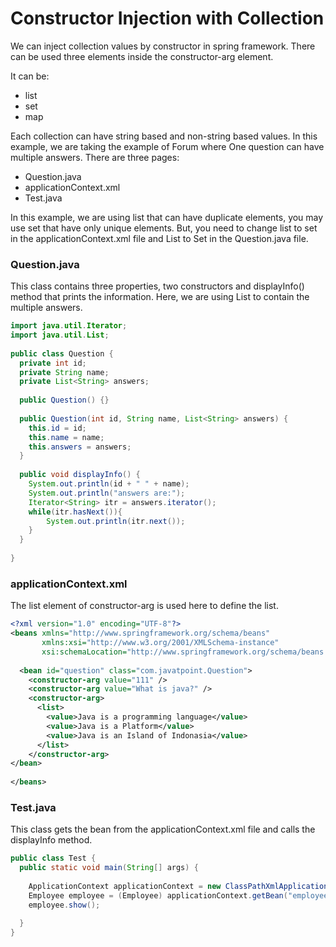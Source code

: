 # Constructor Injection with Collection
We can inject collection values by constructor in spring framework. There can be used three elements inside the constructor-arg element.

It can be:
- list
- set
- map

Each collection can have string based and non-string based values.
In this example, we are taking the example of Forum where One question can have multiple answers. There are three pages:

- Question.java
- applicationContext.xml
- Test.java

In this example, we are using list that can have duplicate elements, you may use set that have only unique elements. But, you need to change list to set in the applicationContext.xml file and List to Set in the Question.java file.

### Question.java
This class contains three properties, two constructors and displayInfo() method that prints the information. Here, we are using List to contain the multiple answers.

```java
import java.util.Iterator;  
import java.util.List;  
  
public class Question {  
  private int id;  
  private String name;  
  private List<String> answers;  
  
  public Question() {}  
  
  public Question(int id, String name, List<String> answers) {    
    this.id = id;  
    this.name = name;  
    this.answers = answers;  
  }  
  
  public void displayInfo() {  
    System.out.println(id + " " + name);  
    System.out.println("answers are:");  
    Iterator<String> itr = answers.iterator();  
    while(itr.hasNext()){  
        System.out.println(itr.next());  
    }  
  }  
 
}  
```

### applicationContext.xml
The list element of constructor-arg is used here to define the list.

```xml
<?xml version="1.0" encoding="UTF-8"?>  
<beans xmlns="http://www.springframework.org/schema/beans"
       xmlns:xsi="http://www.w3.org/2001/XMLSchema-instance"
       xsi:schemaLocation="http://www.springframework.org/schema/beans http://www.springframework.org/schema/beans/spring-beans.xsd">
  
  <bean id="question" class="com.javatpoint.Question">  
    <constructor-arg value="111" />  
    <constructor-arg value="What is java?" />
    <constructor-arg>  
      <list>  
        <value>Java is a programming language</value>  
        <value>Java is a Platform</value>  
        <value>Java is an Island of Indonasia</value>  
      </list>  
    </constructor-arg>  
</bean>  
  
</beans>  
```

### Test.java
This class gets the bean from the applicationContext.xml file and calls the displayInfo method.

```java
public class Test {  
  public static void main(String[] args) {  
  
    ApplicationContext applicationContext = new ClassPathXmlApplicationContext("applicationContext.xml");
    Employee employee = (Employee) applicationContext.getBean("employee");
    employee.show();
      
  }  
}  
```
